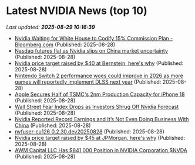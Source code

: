 # Latest NVIDIA News (top 10)
_Last updated: **2025-08-29 10:16:39**_

- [Nvidia Waiting for White House to Codify 15% Commission Plan - Bloomberg.com](https://slashdot.org/firehose.pl?op=view&amp;id=178912646) (Published: 2025-08-28)
- [Nasdaq futures flat as Nvidia slips on China market uncertainty](https://finance.yahoo.com/news/nasdaq-futures-flat-nvidia-slips-101420771.html) (Published: 2025-08-28)
- [Nvidia price target raised by $40 at Bernstein, here's why](https://thefly.com/permalinks/entry.php/id4189680/NVDA-Nvidia-price-target-raised-by--at-Bernstein-heres-why) (Published: 2025-08-28)
- [Nintendo Switch 2 performance woes could improve in 2026 as more games will reportedly implement DLSS next year](https://www.notebookcheck.net/Nintendo-Switch-2-performance-woes-could-improve-in-2026-as-more-games-will-reportedly-implement-DLSS-next-year.1097920.0.html) (Published: 2025-08-28)
- [Apple Secures Half of TSMC's 2nm Production Capacity for iPhone 18](https://www.macrumors.com/2025/08/28/apple-tsmc-2nm-production-iphone-18/) (Published: 2025-08-28)
- [Wall Street Fear Index Drops as Investors Shrug Off Nvidia Forecast](https://biztoc.com/x/aea8eaa39529fb5f) (Published: 2025-08-28)
- [Nvidia Reported Record Earnings and It’s Not Even Doing Business With China](https://biztoc.com/x/1c240247e15085a9) (Published: 2025-08-28)
- [nvfuser-cu126 0.2.30.dev20250828](https://pypi.org/project/nvfuser-cu126/0.2.30.dev20250828/) (Published: 2025-08-28)
- [Nvidia price target raised by $45 at JPMorgan, here's why](https://thefly.com/permalinks/entry.php/id4189669/NVDA-Nvidia-price-target-raised-by--at-JPMorgan-heres-why) (Published: 2025-08-28)
- [AWM Capital LLC Has $841,000 Position in NVIDIA Corporation $NVDA](https://www.etfdailynews.com/2025/08/28/awm-capital-llc-has-841000-position-in-nvidia-corporation-nvda/) (Published: 2025-08-28)
